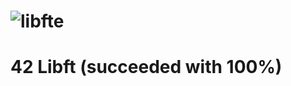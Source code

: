 #  ![libfte](https://user-images.githubusercontent.com/98755737/172956533-7cd6b60f-f617-42b6-b250-f79f87b66715.png) 
# 42 Libft (succeeded with 100%)

